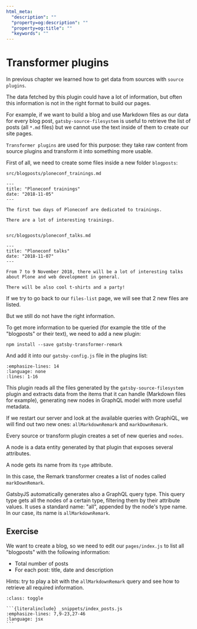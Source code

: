```yaml
---
html_meta:
  "description": ""
  "property=og:description": ""
  "property=og:title": ""
  "keywords": ""
---
```


# Transformer plugins

In previous chapter we learned how to get data from sources with `source plugins`.

The data fetched by this plugin could have a lot of information, but often this information is not in the right format to build our pages.

For example, if we want to build a blog and use Markdown files as our data for every blog post, `gatsby-source-filesystem` is useful to retrieve the list of posts (all `*.md` files) but we cannot use the text inside of them to create our site pages.

`Transformer plugins` are used for this purpose: they take raw content from source plugins and transform it into something more usable.

First of all, we need to create some files inside a new folder `blogposts`:

```none
src/blogposts/ploneconf_trainings.md

---
title: "Ploneconf trainings"
date: "2018-11-05"
---

The first two days of Ploneconf are dedicated to trainings.

There are a lot of interesting trainings.


src/blogposts/ploneconf_talks.md

---
title: "Ploneconf talks"
date: "2018-11-07"
---

From 7 to 9 November 2018, there will be a lot of interesting talks about Plone and web development in general.

There will be also cool t-shirts and a party!
```

If we try to go back to our `files-list` page, we will see that 2 new files are listed.

But we still do not have the right information.

To get more information to be queried (for example the title of the "blogposts" or their text), we need to add a new plugin:

```shell
npm install --save gatsby-transformer-remark
```

And add it into our `gatsby-config.js` file in the plugins list:

```{literalinclude} _snippets/gatsby-config.js
:emphasize-lines: 14
:language: none
:lines: 1-16
```

This plugin reads all the files generated by the `gatsby-source-filesystem` plugin and extracts data from the items that it can handle (Markdown files for example), generating new nodes in GraphQL model with more useful metadata.

If we restart our server and look at the available queries with GraphiQL, we will find out two new ones: `allMarkdownRemark` and `markDownRemark`.

Every source or transform plugin creates a set of new queries and `nodes`.

A node is a data entity generated by that plugin that exposes several attributes.

A node gets its name from its `type` attribute.

In this case, the Remark transformer creates a list of nodes called `markDownRemark`.

GatsbyJS automatically generates also a GraphQL query type.
This query type gets all the nodes of a certain type, filtering them by their attribute values.
It uses a standard name: "all", appended by the node's type name.
In our case, its name is `allMarkdownRemark`.

## Exercise

We want to create a blog, so we need to edit our `pages/index.js` to list all "blogposts" with the following information:

- Total number of posts
- For each post: title, date and description

Hints: try to play a bit with the `allMarkdownRemark` query and see how to retrieve all required information.

````{admonition} Solution
:class: toggle

```{literalinclude} _snippets/index_posts.js
:emphasize-lines: 7,9-23,27-46
:language: jsx
```
````

